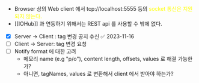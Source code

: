 - Browser 상의 Web client 에서 tcp://localhost:5555 등의 <font style="color:yellow">socket 통신은 지원되지 않는다.</font>
- [[IOHub]] 과 연동하기 위해서는 REST api 를 사용할 수 밖에 없다.

- [x] Server -> Client : tag 변경 공지 수신 ✅ 2023-11-16
- [ ] Client -> Server: tag 변경 요청
- [ ] Notify format 에 대한 고려
	-  메모리 name (e.g "p/o"), content length, offsets, values 로 해결 가능한가?
	- 아니면, tagNames, values 로 변환해서 client 에서 받아야 하는가?


